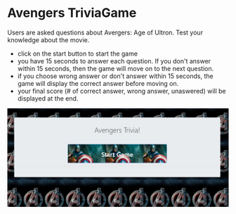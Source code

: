 # Avengers TriviaGame
Users are asked questions about Avergers: Age of Ultron. Test your knowledge about the movie.
* click on the start button to start the game
* you have 15 seconds to answer each question. If you don't answer within 15 seconds, then the game will move on to the next question.
* if you choose wrong answer or don't answer within 15 seconds, the game will display the correct answer before moving on.
* your final score (# of correct answer, wrong answer, unaswered) will be displayed at the end.
<img src ="assets/images/screenshot.JPG" width="700"> 
